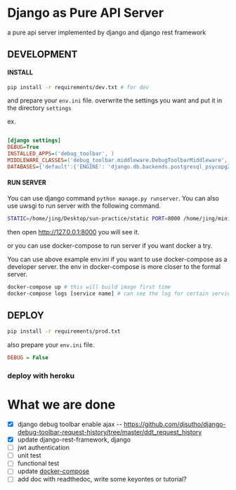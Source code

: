 # Django as Pure API Server

a pure api server implemented by django and django rest framework


## DEVELOPMENT

#### INSTALL

```sh
pip install -r requirements/dev.txt # for dev 

```

and prepare your `env.ini` file. overwrite the settings you want and put it in the directory `settings`

ex.

```ini

[django settings]
DEBUG=True
INSTALLED_APPS=('debug_toolbar', )
MIDDLEWARE_CLASSES=('debug_toolbar.middleware.DebugToolbarMiddleware', )
DATABASES={'default':{'ENGINE': 'django.db.backends.postgresql_psycopg2', 'NAME': 'weis', 'USER': 'jing', 'PASSWORD': '123456', 'HOST': 'postgres'}}

```

#### RUN SERVER

You can use django command `python manage.py runserver`. You can also use uwsgi to run server with the following command.

```sh
STATIC=/home/jing/Desktop/sun-practice/static PORT=8000 /home/jing/miniconda2/envs/sun/bin/uwsgi --ini core/wsgi/uwsgi.ini
```

then open http://127.0.0.1:8000 you will see it.

or you can use docker-compose to run server if you want docker a try.

You can use above example env.ini if you want to use docker-compose as a developer server. the env in docker-compose is more closer to the formal server.


```sh
docker-compose up # this will build image first time
docker-compose logs [service name] # can see the log for certain service
```


## DEPLOY


```sh
pip install -r requirements/prod.txt
```

also prepare your `env.ini` file.

```ini
DEBUG = False
```

### deploy with heroku



# What we are done

 - [x] django debug toolbar enable ajax -- https://github.com/djsutho/django-debug-toolbar-request-history/tree/master/ddt_request_history
 - [x] update django-rest-framework, django
 - [ ] jwt authentication
 - [ ] unit test
 - [ ] functional test
 - [ ] update [docker-compose](https://docs.docker.com/compose/compose-file/compose-versioning/)
 - [ ] add doc with readthedoc, write some keyontes or tutorial?
